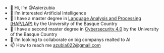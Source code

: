 - 👋 Hi, I’m @Asierzubia
- 👀 I’m interested  Artificial Intelligence
- 🌱 I have a master degree in [Language Analysis and Processing (HAP/LAP)](https://www.ehu.eus/en/web/master/master-language-analysis-processing) by the University of the Basque Country
- 🌱 I have a second master degree in [Cybersecurity 4.0](https://www.ehu.eus/es/web/graduondokoak/master-ciberseguridad-4-0) by the University of the Basque Country
- 💞️ I’m looking to collaborate on big companys realted to AI
- 📫 How to reach me azubia022@gmail.com

<!---
Asierzubia/Asierzubia is a ✨ special ✨ repository because its `README.md` (this file) appears on your GitHub profile.
You can click the Preview link to take a look at your changes.
--->
